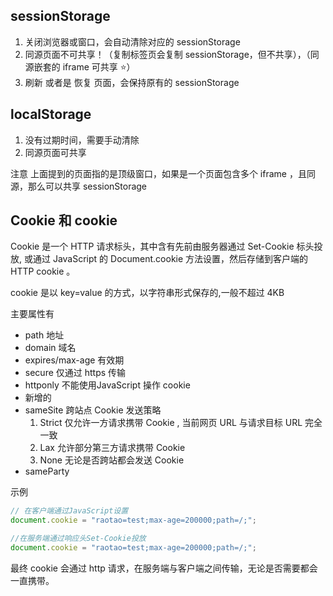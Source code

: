 ## sessionStorage

1. 关闭浏览器或窗口，会自动清除对应的 sessionStorage
2. 同源页面不可共享！（复制标签页会复制 sessionStorage，但不共享），（同源嵌套的 iframe 可共享 ⭐）
3. 刷新 或者是 恢复 页面，会保持原有的 sessionStorage

## localStorage

1. 没有过期时间，需要手动清除
2. 同源页面可共享

注意 上面提到的页面指的是顶级窗口，如果是一个页面包含多个 iframe ，且同源，那么可以共享 sessionStorage

## Cookie 和 cookie

Cookie 是一个 HTTP 请求标头，其中含有先前由服务器通过 Set-Cookie 标头投放,
或通过 JavaScript 的 Document.cookie 方法设置，然后存储到客户端的 HTTP cookie 。

cookie 是以 key=value 的方式，以字符串形式保存的,一般不超过 4KB

主要属性有

- path            地址
- domain          域名
- expires/max-age 有效期
- secure          仅通过 https 传输
- httponly        不能使用JavaScript 操作 cookie
- 新增的
- sameSite        跨站点 Cookie 发送策略
  1. Strict 仅允许一方请求携带 Cookie , 当前网页 URL 与请求目标 URL 完全一致
  2. Lax 允许部分第三方请求携带 Cookie
  3. None 无论是否跨站都会发送 Cookie
- sameParty

示例

```js
// 在客户端通过JavaScript设置
document.cookie = "raotao=test;max-age=200000;path=/;";
```

```js
//在服务端通过响应头Set-Cookie投放
document.cookie = "raotao=test;max-age=200000;path=/;";
```

最终 cookie 会通过 http 请求，在服务端与客户端之间传输，无论是否需要都会一直携带。
